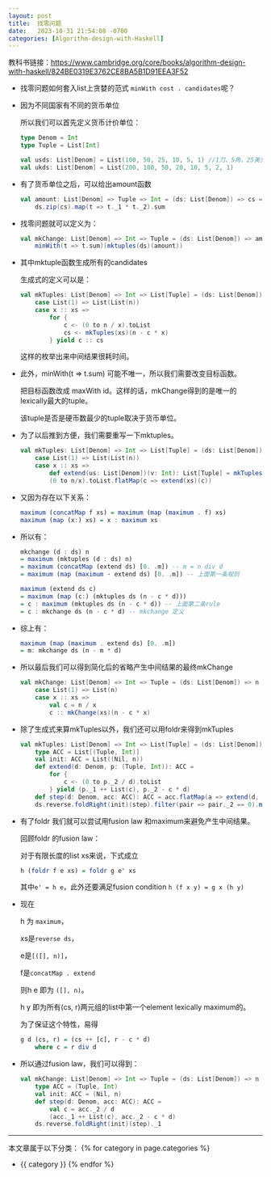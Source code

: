 ```yaml
---
layout: post
title:  找零问题
date:   2023-10-31 21:54:08 -0700
categories: [Algorithm-design-with-Haskell]
---
```



教科书链接：<https://www.cambridge.org/core/books/algorithm-design-with-haskell/824BE0319E3762CE8BA5B1D91EEA3F52>

- 找零问题如何套入list上贪婪的范式 ```minWith cost . candidates```呢？

- 因为不同国家有不同的货币单位

    所以我们可以首先定义货币计价单位：

    ```scala
    type Denom = Int
    type Tuple = List[Int] 

    val usds: List[Denom] = List(100, 50, 25, 10, 5, 1) //1刀、5角、25美分、一角、5美分和1美分
    val ukds: List[Denom] = List(200, 100, 50, 20, 10, 5, 2, 1)
    ```

- 有了货币单位之后，可以给出amount函数

    ```scala
    val amount: List[Denom] => Tuple => Int = (ds: List[Denom]) => cs => 
        ds.zip(cs).map(t => t._1 * t._2).sum
    ```

- 找零问题就可以定义为：

    ```scala
    val mkChange: List[Denom] => Int => Tuple = (ds: List[Denom]) => amount => 
        minWith(t => t.sum)(mktuples(ds)(amount))
    ```

- 其中mktuple函数生成所有的candidates

    生成式的定义可以是：

    ```scala
    val mkTuples: List[Denom] => Int => List[Tuple] = (ds: List[Denom]) => n => ds match
        case List(1) => List(List(n))
        case x :: xs => 
            for {
                c <- (0 to n / x).toList
                cs <- mkTuples(xs)(n - c * x)
            } yield c :: cs
    ```

    这样的枚举出来中间结果很耗时间。

- 此外，minWith(t => t.sum) 可能不唯一，所以我们需要改变目标函数。

    把目标函数改成 maxWith id。这样的话，mkChange得到的是唯一的lexically最大的tuple。

    该tuple是否是硬币数最少的tuple取决于货币单位。

- 为了以后推到方便，我们需要重写一下mktuples。

    ```scala
    val mkTuples: List[Denom] => Int => List[Tuple] = (ds: List[Denom]) => n => ds match
        case List(1) => List(List(n))
        case x :: xs => 
            def extend(us: List[Denom])(v: Int): List[Tuple] = mkTuples(us)(n - x * v).map(vs => v :: vs)
            (0 to n/x).toList.flatMap(c => extend(xs)(c))
    ```

- 又因为存在以下关系：

    ```haskell
    maximum (concatMap f xs) = maximum (map (maximum . f) xs)
    maximum (map (x:) xs) = x : maximum xs
    ```

- 所以有：

    ```haskell
    mkchange (d : ds) n
    = maximum (mktuples (d : ds) n)
    = maximum (concatMap (extend ds) [0. .m]) -- m = n div d
    = maximum (map (maximum · extend ds) [0. .m]) -- 上面第一条规则
    ```

    ```haskell
    maximum (extend ds c)
    = maximum (map (c:) (mktuples ds (n - c * d)))
    = c : maximum (mktuples ds (n - c * d)) -- 上面第二条rule
    = c : mkchange ds (n - c * d) -- mkchange 定义
    ```

- 综上有：

    ```haskell
    maximum (map (maximum . extend ds) [0. .m])
    = m: mkchange ds (n - m * d)
    ```

- 所以最后我们可以得到简化后的省略产生中间结果的最终mkChange

    ```scala
    val mkChange: List[Denom] => Int => Tuple = (ds: List[Denom]) => n => ds match
        case List(1) => List(n)
        case x :: xs => 
            val c = n / x
            c :: mkChange(xs)(n - c * x)
    ```

- 除了生成式来算mkTuples以外，我们还可以用foldr来得到mkTuples

    ```scala
    val mkTuples: List[Denom] => Int => List[Tuple] = (ds: List[Denom]) => n => 
        type ACC = List[(Tuple, Int)]
        val init: ACC = List((Nil, n))
        def extend(d: Denom, p: (Tuple, Int)): ACC = 
            for {
                c <- (0 to p._2 / d).toList
            } yield (p._1 ++ List(c), p._2 - c * d)
        def step(d: Denom, acc: ACC): ACC = acc.flatMap(a => extend(d, a))
        ds.reverse.foldRight(init)(step).filter(pair => pair._2 == 0).map(_._1)
    ```

- 有了foldr 我们就可以尝试用fusion law 和maximum来避免产生中间结果。

    回顾foldr 的fusion law：
    
    对于有限长度的list xs来说，下式成立

    ```haskell
    h (foldr f e xs) = foldr g e' xs
    ```
    
    其中```e' = h e```，此外还要满足fusion condition ```h (f x y) = g x (h y)```
    
- 现在 

    h 为 ```maximum```，
    
    xs是```reverse ds```，
    
    e是```[([], n)]```，

    f是```concatMap . extend```

    则h e 即为 ```([], n)```。

    h y 即为所有(cs, r)两元组的list中第一个element lexically maximum的。

    为了保证这个特性，易得

    ```haskell
    g d (cs, r) = (cs ++ [c], r - c * d)
        where c = r div d
    ```

- 所以通过fusion law，我们可以得到：

    ```scala
    val mkChange: List[Denom] => Int => Tuple = (ds: List[Denom]) => n => 
        type ACC = (Tuple, Int)
        val init: ACC = (Nil, n)
        def step(d: Denom, acc: ACC): ACC = 
            val c = acc._2 / d
            (acc._1 ++ List(c), acc._2 - c * d)
        ds.reverse.foldRight(init)(step)._1
    ```

---
本文章属于以下分类：
{% for category in page.categories %}
- {{ category }}
{% endfor %}